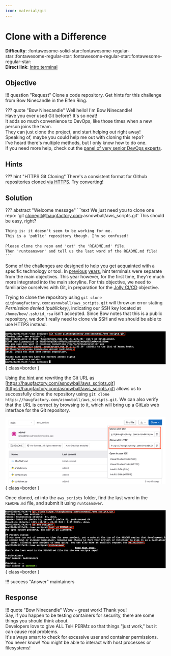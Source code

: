 ```yaml
---
icon: material/git
---
```


# Clone with a Difference

**Difficulty**: :fontawesome-solid-star::fontawesome-regular-star::fontawesome-regular-star::fontawesome-regular-star::fontawesome-regular-star:<br/>
**Direct link**: [Intro terminal](https://hhc22-wetty.kringlecon.com/?&challenge=intro)


## Objective

!!! question "Request"
    Clone a code repository. Get hints for this challenge from Bow Ninecandle in the Elfen Ring.

??? quote "Bow Ninecandle"
    Well hello! I'm Bow Ninecandle!<br/>
    Have you ever used Git before? It's so neat!<br/>
    It adds so much convenience to DevOps, like those times when a new person joins the team.<br/>
    They can just clone the project, and start helping out right away!<br/>
    Speaking of, maybe you could help me out with cloning this repo?<br/>
    I've heard there's multiple methods, but I only know how to do one.<br/>
    If you need more help, check out the [panel of very senior DevOps experts](https://youtu.be/vIQY_FH1SVk).


## Hints

??? hint "HTTPS Git Cloning"
    There's a consistent format for Github repositories cloned [via HTTPS](https://github.com/git-guides/git-clone). Try converting!


## Solution

??? abstract "Welcome message"
    ```text
    We just need you to clone one repo:
    'git clonegit@haugfactory.com:asnowball/aws_scripts.git'
    This should be easy, right?

    Thing is: it doesn't seem to be working for me.
    This is a 'public' repository though. I'm so confused!

    Please clone the repo and 'cat' the 'README.md' file.
    Then 'runtoanswer' and tell us the last word of the README.md file!
    ```

Some of the challenges are designed to help you get acquainted with a specific technology or tool. In [previous](https://n00.be/HolidayHackChallenge2021/hints/h2/) [years](https://n00.be/HolidayHackChallenge2020/hints/h2/), hint terminals were separate from the main objectives. This year however, for the first time, they're much more integrated into the main storyline. For this objective, we need to familiarize ourselves with Git, in preparation for the [Jolly CI/CD](./o7.md) objective.

Trying to clone the repository using `git clone git@haugfactory.com:asnowball/aws_scripts.git` will throw an error stating *Permission denied (publickey)*, indicating our SSH key located at `/home/bow/.ssh/id_rsa` isn't accepted. Since Bow notes that this is a public repository, we don't really need to clone via SSH and we should be able to use HTTPS instead.

![Clone error](../img/objectives/o5/clone_error.png){ class=border }

Using [the hint](https://github.com/git-guides/git-clone) and rewriting the Git URL as [https://haugfactory.com/asnowball/aws_scripts.git](https://haugfactory.com/asnowball/aws_scripts.git) allows us to successfully clone the repository using `git clone https://haugfactory.com/asnowball/aws_scripts.git`. We can also verify that the URL is correct by browsing to it, which will bring up a GitLab web interface for the Git repository.


![Gitlab UI](../img/objectives/o5/gitlab_ui.png){ class=border }

Once cloned, `cd` into the `aws_scripts` folder, find the last word in the `README.md` file, and submit it using `runtoanswer`.

![Solution](../img/objectives/o5/solution.png){ class=border }

!!! success "Answer"
    maintainers


## Response

!!! quote "Bow Ninecandle"
    Wow - great work! Thank you!<br/>
    Say, if you happen to be testing containers for security, there are some things you should think about.<br/>
    Developers love to give ALL TeH PERMz so that things "just work," but it can cause real problems.<br/>
    It's always smart to check for excessive user and container permissions.<br/>
    You never know! You might be able to interact with host processes or filesystems!
